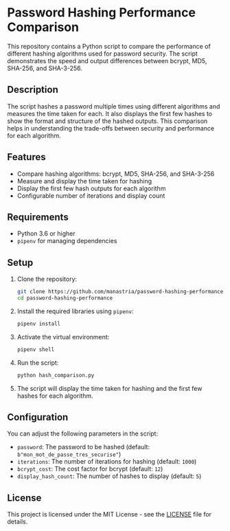 # Password Hashing Performance Comparison

This repository contains a Python script to compare the performance of different hashing algorithms used for password security. The script demonstrates the speed and output differences between bcrypt, MD5, SHA-256, and SHA-3-256.

## Description

The script hashes a password multiple times using different algorithms and measures the time taken for each. It also displays the first few hashes to show the format and structure of the hashed outputs. This comparison helps in understanding the trade-offs between security and performance for each algorithm.

## Features

- Compare hashing algorithms: bcrypt, MD5, SHA-256, and SHA-3-256
- Measure and display the time taken for hashing
- Display the first few hash outputs for each algorithm
- Configurable number of iterations and display count

## Requirements

- Python 3.6 or higher
- `pipenv` for managing dependencies

## Setup

1. Clone the repository:
    ```bash
    git clone https://github.com/manastria/password-hashing-performance.git
    cd password-hashing-performance
    ```

2. Install the required libraries using `pipenv`:
    ```bash
    pipenv install
    ```

3. Activate the virtual environment:
    ```bash
    pipenv shell
    ```

4. Run the script:
    ```bash
    python hash_comparison.py
    ```

5. The script will display the time taken for hashing and the first few hashes for each algorithm.

## Configuration

You can adjust the following parameters in the script:

- `password`: The password to be hashed (default: `b"mon_mot_de_passe_tres_securise"`)
- `iterations`: The number of iterations for hashing (default: `1000`)
- `bcrypt_cost`: The cost factor for bcrypt (default: `12`)
- `display_hash_count`: The number of hashes to display (default: `5`)


## License

This project is licensed under the MIT License - see the [LICENSE](LICENSE) file for details.


